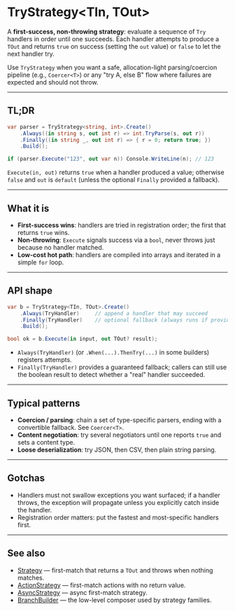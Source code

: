 # TryStrategy<TIn, TOut>

A **first-success, non-throwing strategy**: evaluate a sequence of `Try` handlers in order until one succeeds. Each handler attempts to produce a `TOut` and returns `true` on success (setting the `out` value) or `false` to let the next handler try.

Use `TryStrategy` when you want a safe, allocation-light parsing/coercion pipeline (e.g., `Coercer<T>`) or any "try A, else B" flow where failures are expected and should not throw.

---

## TL;DR

```csharp
var parser = TryStrategy<string, int>.Create()
    .Always((in string s, out int r) => int.TryParse(s, out r))
    .Finally((in string _, out int r) => { r = 0; return true; })
    .Build();

if (parser.Execute("123", out var n)) Console.WriteLine(n); // 123
```

`Execute(in, out)` returns `true` when a handler produced a value; otherwise `false` and `out` is `default` (unless the optional `Finally` provided a fallback).

---

## What it is

* **First-success wins**: handlers are tried in registration order; the first that returns `true` wins.
* **Non-throwing**: `Execute` signals success via a `bool`, never throws just because no handler matched.
* **Low-cost hot path**: handlers are compiled into arrays and iterated in a simple `for` loop.

---

## API shape

```csharp
var b = TryStrategy<TIn, TOut>.Create()
    .Always(TryHandler)     // append a handler that may succeed
    .Finally(TryHandler)    // optional fallback (always runs if provided)
    .Build();

bool ok = b.Execute(in input, out TOut? result);
```

* `Always(TryHandler)` (or `.When(...).ThenTry(...)` in some builders) registers attempts.
* `Finally(TryHandler)` provides a guaranteed fallback; callers can still use the boolean result to detect whether a "real" handler succeeded.

---

## Typical patterns

* **Coercion / parsing**: chain a set of type-specific parsers, ending with a convertible fallback. See `Coercer<T>`.
* **Content negotiation**: try several negotiators until one reports `true` and sets a content type.
* **Loose deserialization**: try JSON, then CSV, then plain string parsing.

---

## Gotchas

* Handlers must not swallow exceptions you want surfaced; if a handler throws, the exception will propagate unless you explicitly catch inside the handler.
* Registration order matters: put the fastest and most-specific handlers first.

---

## See also

* [Strategy](./strategy.md) — first-match that returns a `TOut` and throws when nothing matches.
* [ActionStrategy](./actionstrategy.md) — first-match actions with no return value.
* [AsyncStrategy](./asyncstrategy.md) — async first-match strategy.
* [BranchBuilder](../../creational/builder/branchbuilder.md) — the low-level composer used by strategy families.

